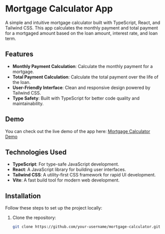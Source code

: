 # Mortgage Calculator App

A simple and intuitive mortgage calculator built with TypeScript, React, and Tailwind CSS. This app calculates the monthly payment and total payment for a mortgaged amount based on the loan amount, interest rate, and loan term.

## Features

- **Monthly Payment Calculation**: Calculate the monthly payment for a mortgage.
- **Total Payment Calculation**: Calculate the total payment over the life of the loan.
- **User-Friendly Interface**: Clean and responsive design powered by Tailwind CSS.
- **Type Safety**: Built with TypeScript for better code quality and maintainability.

## Demo

You can check out the live demo of the app here: [Mortgage Calculator Demo](https://mortgage-calculator-ud.vercel.app/)

## Technologies Used

- **TypeScript**: For type-safe JavaScript development.
- **React**: A JavaScript library for building user interfaces.
- **Tailwind CSS**: A utility-first CSS framework for rapid UI development.
- **Vite**: A fast build tool for modern web development.

## Installation

Follow these steps to set up the project locally:

1. Clone the repository:

   ```bash
   git clone https://github.com/your-username/mortgage-calculator.git
